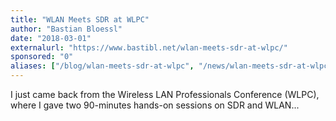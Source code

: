 ```yaml
---
title: "WLAN Meets SDR at WLPC"
author: "Bastian Bloessl"
date: "2018-03-01"
externalurl: "https://www.bastibl.net/wlan-meets-sdr-at-wlpc/"
sponsored: "0"
aliases: ["/blog/wlan-meets-sdr-at-wlpc", "/news/wlan-meets-sdr-at-wlpc"]
---
```

I just came back from the Wireless LAN Professionals Conference (WLPC), where I gave two 90-minutes hands-on sessions on SDR and WLAN...
<!--more-->